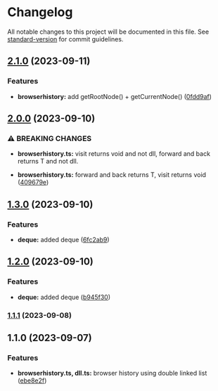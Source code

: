 # Changelog

All notable changes to this project will be documented in this file. See [standard-version](https://github.com/conventional-changelog/standard-version) for commit guidelines.

## [2.1.0](https://github.com/wsquared/spectrum-kit/compare/v2.0.0...v2.1.0) (2023-09-11)


### Features

* **browserhistory:** add getRootNode() + getCurrentNode() ([0fdd9af](https://github.com/wsquared/spectrum-kit/commit/0fdd9aff3a5fc379b1f09b6f204b4a0448776402))

## [2.0.0](https://github.com/wsquared/spectrum-kit/compare/v1.3.0...v2.0.0) (2023-09-10)


### ⚠ BREAKING CHANGES

* **browserhistory.ts:** visit returns void and not dll, forward and back returns T and not dll.

* **browserhistory.ts:** forward and back returns T, visit returns void ([409679e](https://github.com/wsquared/spectrum-kit/commit/409679e9689bf913ef74a02567b1c0507ad65390))

## [1.3.0](https://github.com/wsquared/spectrum-kit/compare/v1.1.1...v1.3.0) (2023-09-10)


### Features

* **deque:** added deque ([6fc2ab9](https://github.com/wsquared/spectrum-kit/commit/6fc2ab9d46070e9862975dc9d7a5c7de6992611e))

## [1.2.0](https://github.com/wsquared/spectrum-kit/compare/v1.1.1...v1.2.0) (2023-09-10)


### Features

* **deque:** added deque ([b945f30](https://github.com/wsquared/spectrum-kit/commit/b945f302d7455218cae21f17bf77396aebe36d27))

### [1.1.1](https://github.com/wsquared/spectrum-kit/compare/v1.1.0...v1.1.1) (2023-09-08)

## 1.1.0 (2023-09-07)


### Features

* **browserhistory.ts, dll.ts:** browser history using double linked list ([ebe8e2f](https://github.com/wsquared/spectrum-kit/commit/ebe8e2f6516def3669be573607b5d0bab5e7a923))
